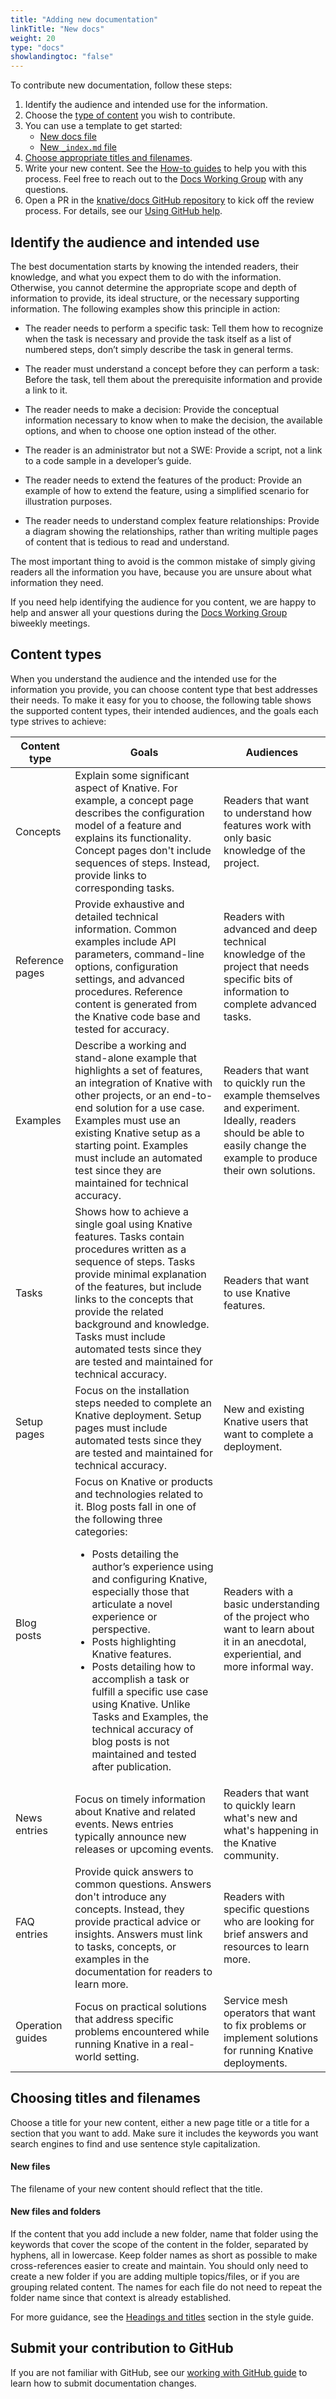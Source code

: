 ```yaml
---
title: "Adding new documentation"
linkTitle: "New docs"
weight: 20
type: "docs"
showlandingtoc: "false"
---
```


To contribute new documentation, follow these steps:

1. Identify the audience and intended use for the information.
1. Choose the [type of content](#content-types) you wish to contribute.
1. You can use a template to get started:
   * [New docs file](./docs-page.md)
   * [New `_index.md` file](./index-page.md)
1. [Choose appropriate titles and filenames](#choosing-titles-and-filenames).
1. Write your new content. See the [How-to guides](/help/contributor/how-to/)
   to help you with this process. Feel free to reach out to the
   [Docs Working Group](/help/contributor/gettingstarted.md#get-help-from-the-community)
   with any questions.
1. Open a PR in the [knative/docs GitHub repository](https://github.com/knative/docs)
   to kick off the review process. For details, see our
   [Using GitHub help](/help/contributor/how-to/github/#prs).

## Identify the audience and intended use

The best documentation starts by knowing the intended readers, their knowledge,
and what you expect them to do with the information. Otherwise, you cannot
determine the appropriate scope and depth of information to provide, its ideal
structure, or the necessary supporting information. The following examples show
this principle in action:

- The reader needs to perform a specific task: Tell them how to recognize when
  the task is necessary and provide the task itself as a list of numbered steps,
  don’t simply describe the task in general terms.

- The reader must understand a concept before they can perform a task: Before
  the task, tell them about the prerequisite information and provide a link to
  it.

- The reader needs to make a decision: Provide the conceptual information
  necessary to know when to make the decision, the available options, and when
  to choose one option instead of the other.

- The reader is an administrator but not a SWE: Provide a script,
  not a link to a code sample in a developer’s guide.

- The reader needs to extend the features of the product: Provide an example of
  how to extend the feature, using a simplified scenario for illustration
  purposes.

- The reader needs to understand complex feature relationships: Provide a
  diagram showing the relationships, rather than writing multiple pages of
  content that is tedious to read and understand.

The most important thing to avoid is the common mistake of simply
giving readers all the information you have, because you are unsure about
what information they need.

If you need help identifying the audience for you content, we are happy to help
and answer all your questions during the [Docs Working Group](https://github.com/knative/community/blob/main/working-groups/WORKING-GROUPS.md)
biweekly meetings.

## Content types

When you understand the audience and the intended use for the information you
provide, you can choose content type that best addresses their needs. To make it
easy for you to choose, the following table shows the supported content types,
their intended audiences, and the goals each type strives to achieve:

<table>
    <thead>
        <tr>
            <th>Content type</th>
            <th>Goals</th>
            <th>Audiences</th>
        </tr>
    </thead>
    <tr>
      <td>Concepts</td>
      <td>Explain some significant aspect of Knative. For example, a concept page
      describes the configuration model of a feature and explains its functionality.
      Concept pages don't include sequences of steps. Instead, provide links to
      corresponding tasks.</td>
      <td>Readers that want to understand how features work with only basic
      knowledge of the project.</td>
    </tr>
    <tr>
      <td>Reference pages</td>
      <td>Provide exhaustive and detailed technical information. Common examples
      include API parameters, command-line options, configuration settings, and
      advanced procedures. Reference content is generated from the Knative code
      base and tested for accuracy.
      </td>
      <td>Readers with advanced and deep technical knowledge of the project that
      needs specific bits of information to complete advanced tasks.</td>
    </tr>
    <tr>
      <td>Examples</td>
      <td>Describe a working and stand-alone example that highlights a set of
      features, an integration of Knative with other projects, or an end-to-end
      solution for a use case. Examples must use an existing Knative setup as a
      starting point. Examples must include an automated test since they are maintained for technical accuracy.
      </td>
      <td>Readers that want to quickly run the example themselves and
      experiment. Ideally, readers should be able to easily change the example
      to produce their own solutions.</td>
    </tr>
    <tr>
      <td>Tasks</td>
      <td>Shows how to achieve a single goal using Knative features. Tasks contain procedures written
      as a sequence of steps. Tasks provide minimal
      explanation of the features, but include links to the concepts that
      provide the related background and knowledge. Tasks must include automated
      tests since they are tested and maintained for technical accuracy.</td>
      <td>Readers that want to use Knative features.</td>
    </tr>
    <tr>
      <td>Setup pages</td>
      <td>Focus on the installation steps needed to complete an Knative
      deployment. Setup pages must include automated tests since they are tested and maintained for technical accuracy.
      </td>
      <td>New and existing Knative users that want to complete a deployment.</td>
    </tr>
    <tr>
      <td>Blog posts</td>
      <td>
        Focus on Knative or products and technologies related to it. Blog posts fall in one of the following three categories:
        <ul>
        <li>Posts detailing the author’s experience using and configuring Knative, especially those that articulate a novel experience or perspective.</li>
        <li>Posts highlighting Knative features.</li>
        <li>Posts detailing how to accomplish a task or fulfill a specific use case using Knative. Unlike Tasks and Examples, the technical accuracy of blog posts is not maintained and tested after publication.</li>
        </ul>
      </td>
      <td>Readers with a basic understanding of the project who want to learn
      about it in an anecdotal, experiential, and more informal way.</td>
    </tr>
    <tr>
      <td>News entries</td>
      <td>
        Focus on timely information about Knative and related events. News entries typically announce new releases or upcoming events.
      </td>
      <td>Readers that want to quickly learn what's new and what's happening in
      the Knative community.</td>
    </tr>
    <tr>
      <td>FAQ entries</td>
      <td>
        Provide quick answers to common questions. Answers don't introduce any
        concepts. Instead, they provide practical advice or insights. Answers
        must link to tasks, concepts, or examples in the documentation for readers to learn more.
      </td>
      <td>Readers with specific questions who are looking for brief answers and
      resources to learn more.</td>
    </tr>
    <tr>
      <td>Operation guides</td>
      <td>
        Focus on practical solutions that address specific problems encountered while running Knative in a real-world setting.
      </td>
      <td>Service mesh operators that want to fix problems or implement
      solutions for running Knative deployments.</td>
    </tr>
  </table>

## Choosing titles and filenames

Choose a title for your new content, either a new page title or a title for
a section that you want to add. Make sure it includes the keywords you want
search engines to find and use sentence style capitalization.

#### New files

The filename of your new content should reflect that the title.

#### New files and folders

If the content that you add include a new folder, name that folder using
the keywords that cover the scope of the content in the folder, separated by
hyphens, all in lowercase. Keep folder names as short as possible to make
cross-references easier to create and maintain. You should only need to create
a new folder if you are adding multiple topics/files, or if you are grouping
related content. The names for each file do not need to repeat the folder name
since that context is already established.

For more guidance, see the
[Headings and titles](https://developers.google.com/style/headings) section in
the style guide.


## Submit your contribution to GitHub

If you are not familiar with GitHub, see our [working with GitHub guide](../how-to/github.md)
to learn how to submit documentation changes.
